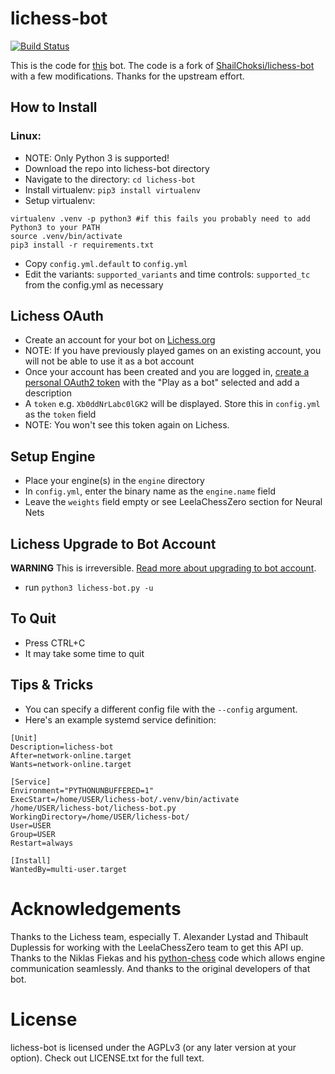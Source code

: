 # lichess-bot
[![Build Status](https://travis-ci.com/nautusproject/lichess-bot.svg?branch=master)](https://travis-ci.com/nautusproject/lichess-bot)

This is the code for  [this](https://lichess.org/@/FS-Schach-Super) bot. The code is a fork of [ShailChoksi/lichess-bot](https://github.com/ShailChoksi/lichess-bot) with a few modifications. Thanks for the upstream effort.

## How to Install

### Linux:
- NOTE: Only Python 3 is supported!
- Download the repo into lichess-bot directory
- Navigate to the directory: `cd lichess-bot`
- Install virtualenv: `pip3 install virtualenv`
- Setup virtualenv:
```
virtualenv .venv -p python3 #if this fails you probably need to add Python3 to your PATH
source .venv/bin/activate
pip3 install -r requirements.txt
```
- Copy `config.yml.default` to `config.yml`
- Edit the variants: `supported_variants` and time controls: `supported_tc` from the config.yml as necessary


## Lichess OAuth
- Create an account for your bot on [Lichess.org](https://lichess.org/signup)
- NOTE: If you have previously played games on an existing account, you will not be able to use it as a bot account
- Once your account has been created and you are logged in, [create a personal OAuth2 token](https://lichess.org/account/oauth/token/create) with the "Play as a bot" selected and add a description
- A `token` e.g. `Xb0ddNrLabc0lGK2` will be displayed. Store this in `config.yml` as the `token` field
- NOTE: You won't see this token again on Lichess.


## Setup Engine
- Place your engine(s) in the `engine` directory
- In `config.yml`, enter the binary name as the `engine.name` field
- Leave the `weights` field empty or see LeelaChessZero section for Neural Nets


## Lichess Upgrade to Bot Account
**WARNING** This is irreversible. [Read more about upgrading to bot account](https://lichess.org/api#operation/botAccountUpgrade).
- run `python3 lichess-bot.py -u`

## To Quit
- Press CTRL+C
- It may take some time to quit


## Tips & Tricks
- You can specify a different config file with the `--config` argument.
- Here's an example systemd service definition:
```
[Unit]
Description=lichess-bot
After=network-online.target
Wants=network-online.target

[Service]
Environment="PYTHONUNBUFFERED=1"
ExecStart=/home/USER/lichess-bot/.venv/bin/activate /home/USER/lichess-bot/lichess-bot.py
WorkingDirectory=/home/USER/lichess-bot/
User=USER
Group=USER
Restart=always

[Install]
WantedBy=multi-user.target
```

# Acknowledgements
Thanks to the Lichess team, especially T. Alexander Lystad and Thibault Duplessis for working with the LeelaChessZero
team to get this API up. Thanks to the Niklas Fiekas and his [python-chess](https://github.com/niklasf/python-chess) code which allows engine communication seamlessly. And thanks to the original developers of that bot.

# License
lichess-bot is licensed under the AGPLv3 (or any later version at your option). Check out LICENSE.txt for the full text.

